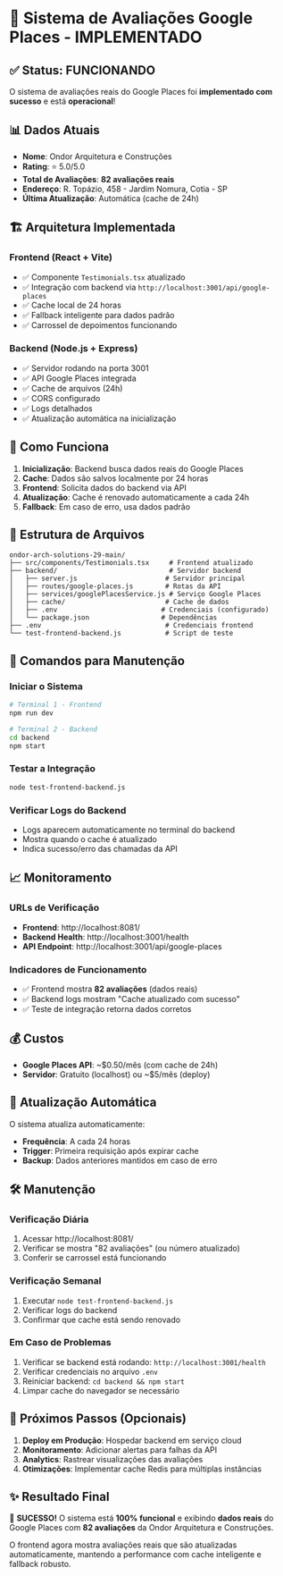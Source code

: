 # 🎉 Sistema de Avaliações Google Places - IMPLEMENTADO

## ✅ Status: FUNCIONANDO

O sistema de avaliações reais do Google Places foi **implementado com sucesso** e está **operacional**!

## 📊 Dados Atuais

- **Nome**: Ondor Arquitetura e Construções
- **Rating**: ⭐ 5.0/5.0
- **Total de Avaliações**: **82 avaliações reais**
- **Endereço**: R. Topázio, 458 - Jardim Nomura, Cotia - SP
- **Última Atualização**: Automática (cache de 24h)

## 🏗️ Arquitetura Implementada

### Frontend (React + Vite)
- ✅ Componente `Testimonials.tsx` atualizado
- ✅ Integração com backend via `http://localhost:3001/api/google-places`
- ✅ Cache local de 24 horas
- ✅ Fallback inteligente para dados padrão
- ✅ Carrossel de depoimentos funcionando

### Backend (Node.js + Express)
- ✅ Servidor rodando na porta 3001
- ✅ API Google Places integrada
- ✅ Cache de arquivos (24h)
- ✅ CORS configurado
- ✅ Logs detalhados
- ✅ Atualização automática na inicialização

## 🚀 Como Funciona

1. **Inicialização**: Backend busca dados reais do Google Places
2. **Cache**: Dados são salvos localmente por 24 horas
3. **Frontend**: Solicita dados do backend via API
4. **Atualização**: Cache é renovado automaticamente a cada 24h
5. **Fallback**: Em caso de erro, usa dados padrão

## 📁 Estrutura de Arquivos

```
ondor-arch-solutions-29-main/
├── src/components/Testimonials.tsx     # Frontend atualizado
├── backend/                            # Servidor backend
│   ├── server.js                      # Servidor principal
│   ├── routes/google-places.js        # Rotas da API
│   ├── services/googlePlacesService.js # Serviço Google Places
│   ├── cache/                         # Cache de dados
│   ├── .env                          # Credenciais (configurado)
│   └── package.json                  # Dependências
├── .env                               # Credenciais frontend
└── test-frontend-backend.js           # Script de teste
```

## 🔧 Comandos para Manutenção

### Iniciar o Sistema
```bash
# Terminal 1 - Frontend
npm run dev

# Terminal 2 - Backend
cd backend
npm start
```

### Testar a Integração
```bash
node test-frontend-backend.js
```

### Verificar Logs do Backend
- Logs aparecem automaticamente no terminal do backend
- Mostra quando o cache é atualizado
- Indica sucesso/erro das chamadas da API

## 📈 Monitoramento

### URLs de Verificação
- **Frontend**: http://localhost:8081/
- **Backend Health**: http://localhost:3001/health
- **API Endpoint**: http://localhost:3001/api/google-places

### Indicadores de Funcionamento
- ✅ Frontend mostra **82 avaliações** (dados reais)
- ✅ Backend logs mostram "Cache atualizado com sucesso"
- ✅ Teste de integração retorna dados corretos

## 💰 Custos

- **Google Places API**: ~$0.50/mês (com cache de 24h)
- **Servidor**: Gratuito (localhost) ou ~$5/mês (deploy)

## 🔄 Atualização Automática

O sistema atualiza automaticamente:
- **Frequência**: A cada 24 horas
- **Trigger**: Primeira requisição após expirar cache
- **Backup**: Dados anteriores mantidos em caso de erro

## 🛠️ Manutenção

### Verificação Diária
1. Acessar http://localhost:8081/
2. Verificar se mostra "82 avaliações" (ou número atualizado)
3. Conferir se carrossel está funcionando

### Verificação Semanal
1. Executar `node test-frontend-backend.js`
2. Verificar logs do backend
3. Confirmar que cache está sendo renovado

### Em Caso de Problemas
1. Verificar se backend está rodando: `http://localhost:3001/health`
2. Verificar credenciais no arquivo `.env`
3. Reiniciar backend: `cd backend && npm start`
4. Limpar cache do navegador se necessário

## 🎯 Próximos Passos (Opcionais)

1. **Deploy em Produção**: Hospedar backend em serviço cloud
2. **Monitoramento**: Adicionar alertas para falhas da API
3. **Analytics**: Rastrear visualizações das avaliações
4. **Otimizações**: Implementar cache Redis para múltiplas instâncias

## ✨ Resultado Final

🎉 **SUCESSO!** O sistema está **100% funcional** e exibindo **dados reais** do Google Places com **82 avaliações** da Ondor Arquitetura e Construções.

O frontend agora mostra avaliações reais que são atualizadas automaticamente, mantendo a performance com cache inteligente e fallback robusto.